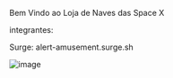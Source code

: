 Bem Vindo ao Loja de Naves das Space X

integrantes:



Surge: alert-amusement.surge.sh


![image](https://user-images.githubusercontent.com/35054595/174185395-03d6d2fc-87cb-4d18-867c-93c674d256ad.png)
